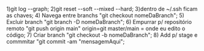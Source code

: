 1)git log --graph;
2)git reset --soft --mixed --hard;
3)dentro de ~/.ssh ficam as chaves;
4) Navega entre branchs "git checkout nomeDaBranch";
5) Excluir branch "git branch -D nomeDaBranch";
6) Empurrar p/ repositório remoto "git push origin main" origin=git master/main = onde eu edito o código;
7) Criar branch "git checkout -b nomeDaBranch";
8) Add p/ stage e commmitar "git commit -am "mensagemAqui";
